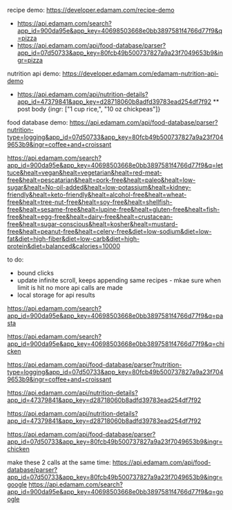 recipe demo: https://developer.edamam.com/recipe-demo

- https://api.edamam.com/search?app_id=900da95e&app_key=40698503668e0bb3897581f4766d77f9&q=pizza
- https://api.edamam.com/api/food-database/parser?app_id=07d50733&app_key=80fcb49b500737827a9a23f7049653b9&ingr=pizza

nutrition api demo: https://developer.edamam.com/edamam-nutrition-api-demo

- https://api.edamam.com/api/nutrition-details?app_id=47379841&app_key=d28718060b8adfd39783ead254df7f92
  \*\* post body {ingr: ["1 cup rice,", "10 oz chickpeas"]}

food database demo:
https://api.edamam.com/api/food-database/parser?nutrition-type=logging&app_id=07d50733&app_key=80fcb49b500737827a9a23f7049653b9&ingr=coffee+and+croissant

https://api.edamam.com/search?app_id=900da95e&app_key=40698503668e0bb3897581f4766d77f9&q=lettuce&healt=vegan&healt=vegetarian&healt=red-meat-free&healt=pescatarian&healt=pork-free&healt=paleo&healt=low-sugar&healt=No-oil-added&healt=low-potassium&healt=kidney-friendly&healt=keto-friendly&healt=alcohol-free&healt=wheat-free&healt=tree-nut-free&healt=soy-free&healt=shellfish-free&healt=sesame-free&healt=lupine-free&healt=gluten-free&healt=fish-free&healt=egg-free&healt=dairy-free&healt=crustacean-free&healt=sugar-conscious&healt=kosher&healt=mustard-free&healt=peanut-free&healt=celery-free&diet=low-sodium&diet=low-fat&diet=high-fiber&diet=low-carb&diet=high-protein&diet=balanced&calories=10000

to do:

- bound clicks
- update infinite scroll, keeps appending same recipes - mkae sure when limit is hit no more api calls are made
- local storage for api results

https://api.edamam.com/search?app_id=900da95e&app_key=40698503668e0bb3897581f4766d77f9&q=pasta

https://api.edamam.com/search?app_id=900da95e&app_key=40698503668e0bb3897581f4766d77f9&q=chicken

https://api.edamam.com/api/food-database/parser?nutrition-type=logging&app_id=07d50733&app_key=80fcb49b500737827a9a23f7049653b9&ingr=coffee+and+croissant

https://api.edamam.com/api/nutrition-details?app_id=47379841&app_key=d28718060b8adfd39783ead254df7f92

https://api.edamam.com/api/nutrition-details?app_id=47379841&app_key=d28718060b8adfd39783ead254df7f92

https://api.edamam.com/api/food-database/parser?app_id=07d50733&app_key=80fcb49b500737827a9a23f7049653b9&ingr=chicken

make these 2 calls at the same time:
https://api.edamam.com/api/food-database/parser?app_id=07d50733&app_key=80fcb49b500737827a9a23f7049653b9&ingr=google
https://api.edamam.com/search?app_id=900da95e&app_key=40698503668e0bb3897581f4766d77f9&q=google
